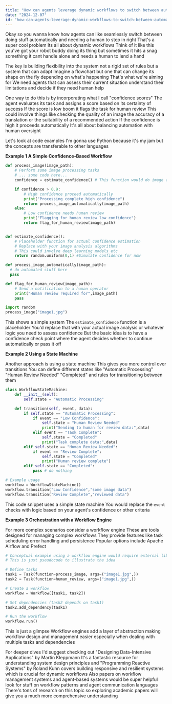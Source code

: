 ```yaml
---
title: "How can agents leverage dynamic workflows to switch between automated and human-initiated tasks?"
date: "2024-12-07"
id: "how-can-agents-leverage-dynamic-workflows-to-switch-between-automated-and-human-initiated-tasks"
---
```


Okay so you wanna know how agents can like seamlessly switch between doing stuff automatically and needing a human to step in right  That's a super cool problem  Its all about dynamic workflows  Think of it like this you've got your robot buddy doing its thing  but sometimes it hits a snag something it cant handle alone and needs a human to lend a hand

The key is building flexibility into the system not a rigid set of rules but a system that can adapt  Imagine a flowchart but one that can change its shape on the fly depending on what's happening  That's what we're aiming for  We need agents that can assess their current situation understand their limitations and decide if they need human help

One way to do this is by incorporating what I call "confidence scores"  The agent evaluates its task and assigns a score based on its certainty of success  If the score is low boom it flags the task for human review  This could involve things like checking the quality of an image the accuracy of a translation or the suitability of a recommended action  If the confidence is high it proceeds automatically  It's all about balancing automation with human oversight

Let's look at code examples  I'm gonna use Python because it's my jam but the concepts are transferable to other languages

**Example 1  A Simple Confidence-Based Workflow**

```python
def process_image(image_path):
    # Perform some image processing tasks
    # ... some code here...
    confidence = estimate_confidence() # This function would do image analysis etc 

    if confidence > 0.9:
        # High confidence proceed automatically
        print("Processing complete high confidence")
        return process_image_automatically(image_path) 
    else:
        # Low confidence needs human review
        print("Flagging for human review low confidence")
        return flag_for_human_review(image_path)


def estimate_confidence():
    # Placeholder function for actual confidence estimation
    # Replace with your image analysis algorithms 
    # This could involve deep learning models etc
    return random.uniform(0,1) #Simulate confidence for now

def process_image_automatically(image_path):
  # do automated stuff here 
  pass

def flag_for_human_review(image_path):
    # Send a notification to a human operator
    print("Human review required for",image_path)
    pass

import random
process_image("image1.jpg")
```


This shows a simple system  The `estimate_confidence`  function is a placeholder  You'd replace that with your actual image analysis or whatever logic you need to assess confidence  But the basic idea is to have a confidence check point where the agent decides whether to continue automatically or pass it off


**Example 2  Using a State Machine**

Another approach is using a state machine  This gives you more control over transitions  You can define different states  like "Automatic Processing" "Human Review Needed" "Completed" and rules for transitioning between them


```python
class WorkflowStateMachine:
    def __init__(self):
        self.state = "Automatic Processing"

    def transition(self, event, data):
        if self.state == "Automatic Processing":
            if event == "Low Confidence":
                self.state = "Human Review Needed"
                print("Sending to human for review data:",data)
            elif event == "Task Complete":
                self.state = "Completed"
                print("Task complete data:",data)
        elif self.state == "Human Review Needed":
            if event == "Review Complete":
                self.state = "Completed"
                print("Human review complete")
        elif self.state == "Completed":
            pass # do nothing

# Example usage
workflow = WorkflowStateMachine()
workflow.transition("Low Confidence","some image data")
workflow.transition("Review Complete","reviewed data")

```

This code snippet uses a simple state machine  You would replace the `event`  checks with logic based on your agent's confidence or other criteria


**Example 3  Orchestration with a Workflow Engine**

For more complex scenarios  consider a workflow engine  These are tools designed for managing complex workflows  They provide features like task scheduling error handling and persistence  Popular options include Apache Airflow and Prefect


```python
# Conceptual example using a workflow engine would require external libraries
# This is just pseudocode to illustrate the idea

# Define tasks
task1 = Task(function=process_image, args=("image1.jpg",))
task2 = Task(function=human_review, args=("image1.jpg",))

# Create a workflow
workflow = Workflow([task1, task2])

# Set dependencies (task2 depends on task1)
task2.add_dependency(task1)

# Run the workflow
workflow.run() 
```

This is just a glimpse  Workflow engines add a layer of abstraction making workflow design and management easier especially when dealing with multiple tasks and dependencies


For deeper dives  I'd suggest checking out "Designing Data-Intensive Applications" by Martin Kleppmann  It's a fantastic resource for understanding system design principles  and "Programming Reactive Systems" by Roland Kuhn  covers building responsive and resilient systems which is crucial for dynamic workflows  Also papers on workflow management systems and agent-based systems would be super helpful  look for stuff on workflow patterns and agent communication languages  There's tons of research on this topic so exploring academic papers will give you a much more comprehensive understanding

